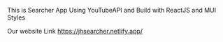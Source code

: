 This is Searcher App Using YouTubeAPI and Build with ReactJS and MUI Styles

Our website Link  https://jhsearcher.netlify.app/
